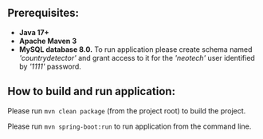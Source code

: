 

## Prerequisites: ##
+ **Java 17+**
+ **Apache Maven 3**
+ **MySQL database 8.0.** To run application please create schema named _'countrydetector'_ and grant access to it for the _'neotech'_ user identified by _'1111'_ password. 

## How to build and run application: ##
Please run `mvn clean package` (from the project root) to build the project.

Please run `mvn spring-boot:run` to run application from the command line.